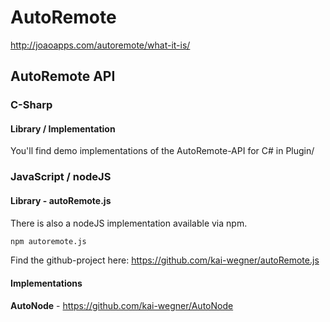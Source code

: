 AutoRemote
==========
http://joaoapps.com/autoremote/what-it-is/

## AutoRemote API
### C-Sharp
#### Library / Implementation
You'll find demo implementations of the AutoRemote-API for C# in Plugin/

### JavaScript / nodeJS
#### Library - autoRemote.js
There is also a nodeJS implementation available via npm.
```bash
npm autoremote.js
```
Find the github-project here:
https://github.com/kai-wegner/autoRemote.js

#### Implementations
**AutoNode** - https://github.com/kai-wegner/AutoNode
